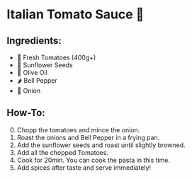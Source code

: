 # Italian Tomato Sauce 🍝

## Ingredients:
- 🍅 Fresh Tomatoes (400g+)
- 🌻 Sunflower Seeds
- 🧪 Olive Oil
- 🌶 Bell Pepper
- 🧅 Onion

## How-To:

0. Chopp the tomatoes and mince the onion.
1. Roast the onions and Bell Pepper in a frying pan.
2. Add the sunflower seeds and roast until slightly browned.
3. Add all the chopped Tomatoes.
4. Cook for 20min. You can cook the pasta in this time.
5. Add spices after taste and serve immediately!
